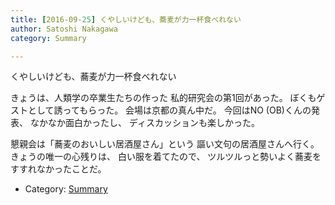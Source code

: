 ```yaml
---
title: [2016-09-25] くやしいけども、蕎麦が力一杯食べれない
author: Satoshi Nakagawa
category: Summary

---
```


くやしいけども、蕎麦が力一杯食べれない

 きょうは、人類学の卒業生たちの作った
私的研究会の第1回があった。
ぼくもゲストとして誘ってもらった。
会場は京都の真ん中だ。
今回はNO (OB)くんの発表、
なかなか面白かったし、
ディスカッションも楽しかった。

 懇親会は「蕎麦のおいしい居酒屋さん」という
謳い文句の居酒屋さんへ行く。
きょうの唯一の心残りは、
白い服を着てたので、
ツルツルっと勢いよく蕎麦をすすれなかったことだ。

- Category: [Summary](https://merapano.github.io/categories.html#Summary)

